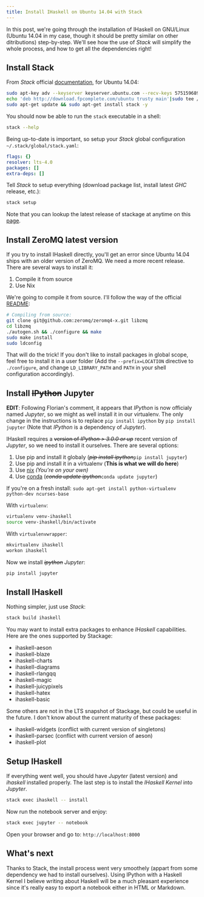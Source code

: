 ```yaml
---
title: Install IHaskell on Ubuntu 14.04 with Stack
---
```




In this post, we're going through the installation of IHaskell on GNU/Linux (Ubuntu 14.04 in my case, though it should be pretty similar on other ditributions) step-by-step. We'll see how the use of *Stack* will simplify the whole process, and how to get all the dependencies right!


## Install Stack

From *Stack* official [documentation](http://docs.haskellstack.org/en/stable/install_and_upgrade.html), for Ubuntu 14.04:

```sh
sudo apt-key adv --keyserver keyserver.ubuntu.com --recv-keys 575159689BEFB442
echo 'deb http://download.fpcomplete.com/ubuntu trusty main'|sudo tee /etc/apt/sources.list.d/fpco.list
sudo apt-get update && sudo apt-get install stack -y
```

You should now be able to run the `stack` executable in a shell:
```sh
stack --help
```

Being up-to-date is important, so setup your *Stack* global configuration `~/.stack/global/stack.yaml`:

```yaml
flags: {}
resolver: lts-4.0
packages: []
extra-deps: []
```

Tell *Stack* to setup everything (download package list, install latest *GHC* release, etc.):

```sh
stack setup
```

Note that you can lookup the latest release of stackage at anytime on this [page](http://www.stackage.org/lts).

## Install ZeroMQ latest version

If you try to install IHaskell directly, you'll get an error since Ubuntu 14.04 ships with an older version of ZeroMQ. We need a more recent release. There are several ways to install it:

1. Compile it from source
2. Use Nix

We're going to compile it from source. I'll follow the way of the official [README](https://github.com/gibiansky/IHaskell#install-zeromq):

```sh
# Compiling from source:
git clone git@github.com:zeromq/zeromq4-x.git libzmq
cd libzmq
./autogen.sh && ./configure && make
sudo make install
sudo ldconfig
```

That will do the trick! If you don't like to install packages in global scope, feel free to install it in a user folder (Add the `--prefix=LOCATION` directive to `./configure`, and change `LD_LIBRARY_PATH` and `PATH` in your shell configuration accordingly).

## Install <s>IPython</s> Jupyter

**EDIT**: Following Florian's comment, it appears that *IPython* is now officialy named *Jupyter*, so we might as well install it in our virtualenv. The only change in the instructions is to replace `pip install ipython` by `pip install jupyter` (Note that *IPython* is a dependency of *Jupyter*).

IHaskell requires a <s>version of *IPython > 3.0.0 or up*</s> recent version of *Jupyter*, so we need to install it ourselves. There are several options:

1. Use pip and install it globaly (<s>*pip install ipython*</s>`pip install jupyter`)
2. Use pip and install it in a virtualenv (**This is what we will do here**)
3. Use [nix](https://nixos.org/nix/) *(You're on your own)*
4. Use [conda](https://www.continuum.io/downloads) (<s>*conda update ipython*</s>`conda update jupyter`)

If you're on a fresh install: `sudo apt-get install python-virtualenv python-dev ncurses-base`

With `virtualenv`:
```sh
virtualenv venv-ihaskell
source venv-ihaskell/bin/activate
```

With `virtualenvwrapper`:
```sh
mkvirtualenv ihaskell
workon ihaskell
```

Now we install <s>*ipython*</s> *Jupyter*:
```sh
pip install jupyter
```



## Install IHaskell

Nothing simpler, just use *Stack*:

```sh
stack build ihaskell
```

You may want to install extra packages to enhance *IHaskell* capabilities. Here are the ones supported by Stackage:

* ihaskell-aeson
* ihaskell-blaze
* ihaskell-charts
* ihaskell-diagrams
* ihaskell-rlangqq
* ihaskell-magic
* ihaskell-juicypixels
* ihaskell-hatex
* ihaskell-basic

Some others are not in the LTS snapshot of Stackage, but could be useful in the future. I don't know about the current maturity of these packages:

* ihaskell-widgets (conflict with current version of singletons)
* ihaskell-parsec (conflict with current version of aeson)
* ihaskell-plot


## Setup IHaskell

If everything went well, you should have *Jupyter* (latest version) and *ihaskell* installed properly. The last step is to install the *IHaskell Kernel* into *Jupyter*.

```sh
stack exec ihaskell -- install
```

Now run the notebook server and enjoy:

```sh
stack exec jupyter -- notebook
```

Open your browser and go to: `http://localhost:8000`


## What's next

Thanks to Stack, the install process went very smoothely (appart from some dependency we had to install ourselves).
Using IPython with a Haskell Kernel I believe writing about Haskell will be a much pleasant experience since it's really easy
to export a notebook either in HTML or Markdown.
